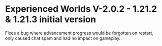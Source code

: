 # Experienced Worlds V-2.0.2 - 1.21.2 & 1.21.3 initial version

Fixes a bug where advancement progress would be forgotten on restart, only caused chat spam and had no impact on gameplay.